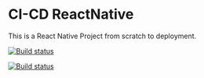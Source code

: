 # CI-CD ReactNative
This is a React Native Project from scratch to deployment.


[![Build status](https://build.appcenter.ms/v0.1/apps/f8c49de5-570b-48d8-ab68-0da4f8234621/branches/dev/badge)](https://appcenter.ms)


[![Build status](https://build.appcenter.ms/v0.1/apps/3e7f9ca5-8d1d-4674-8576-f42625163072/branches/dev/badge)](https://appcenter.ms)
